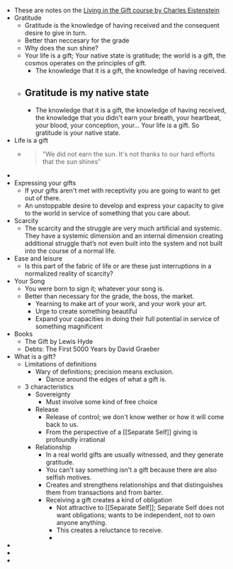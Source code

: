 - These are notes on the [Living in the Gift course by Charles Eistenstein](https://charleseisenstein.org/courses/living-in-the-gift)
- Gratitude
	- Gratitude is the knowledge of having received and the consequent desire to give in turn.
	- Better than neccesary for the grade
	- Why does the sun shine?
	- Your life is a gift; Your native state is gratitude; the world is a gift, the cosmos operates on the principles of gift.
		- The knowledge that it is a gift, the knowledge of having received.
	- ## Gratitude is my native state
		- The knowledge that it is a gift, the knowledge of having received, the knowledge that you didn't earn your breath, your heartbeat, your blood, your conception, your... Your life is a gift. So gratitude is your native state.
- Life is a gift
	- > "We did not earn the sun. It's not thanks to our hard efforts that the sun shines"
-
- Expressing your gifts
	- If your gifts aren't met with receptivity you are going to want to get out of there.
	- An unstoppable desire to develop and express your capacity to give to the world in service of
	  something that you care about.
- Scarcity
	- The scarcity and the struggle are very much artificial and systemic. They have a systemic dimension and an internal dimension creating additional struggle that’s not even built into the system and not built into the course of a normal life.
- Ease and leisure
	- Is this part of the fabric of life or are these just interruptions in a normalized reality of scarcity?
- Your Song
	- You were born to sign it; whatever your song is.
	- Better than necessary for the grade, the boss, the market.
		- Yearning to make art of your work, and your work your art.
		- Urge to create something beautiful
		- Expand your capacities in doing their full potential in service of something magnificent
- Books
	- The Gift by Lewis Hyde
	- Debts: The First 5000 Years by David Graeber
- What is a gift?
	- Limitations of definitions
		- Wary of definitions;  precision means exclusion.
			- Dance around the edges of what a gift is.
	- 3 characteristics
		- Sovereignty
			- Must involve some kind of free choice
		- Release
			- Release of control; we don't know wether or how it will come back to us.
			- From the perspective of a [[Separate Self]] giving is profoundly irrational
		- Relationship
			- In a real world gifts are usually witnessed, and they generate gratitude.
			- You can't say something isn't a gift because there are also selfish motives.
			- Creates and strengthens relationships and that distinguishes them from transactions and from barter.
			- Receiving a gift creates a kind of obligation
				- Not attractive to [[Separate Self]]; Separate Self does not want obligations; wants to be independent, not to own anyone anything.
				- This creates a reluctance to receive.
				-
-
-
-